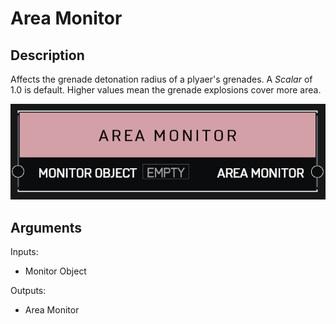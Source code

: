 # Area Monitor

## Description

Affects the grenade detonation radius of a plyaer's grenades. A _Scalar_ of 1.0 is default. Higher values mean the grenade explosions cover more area.

![Area Monitor](../../.gitbook/assets/images/scripting/variables-basic/area-monitor.png)

## Arguments

Inputs:

* Monitor Object

Outputs:

* Area Monitor
